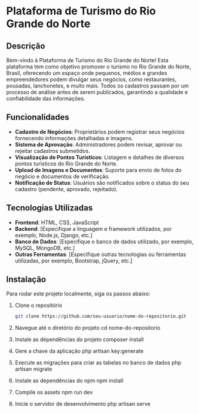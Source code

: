 # Plataforma de Turismo do Rio Grande do Norte

## Descrição
Bem-vindo à Plataforma de Turismo do Rio Grande do Norte! Esta plataforma tem como objetivo promover o turismo no Rio Grande do Norte, Brasil, oferecendo um espaço onde pequenos, médios e grandes empreendedores podem divulgar seus negócios, como restaurantes, pousadas, lanchonetes, e muito mais. Todos os cadastros passam por um processo de análise antes de serem publicados, garantindo a qualidade e confiabilidade das informações.

## Funcionalidades
- **Cadastro de Negócios**: Proprietários podem registrar seus negócios fornecendo informações detalhadas e imagens.
- **Sistema de Aprovação**: Administradores podem revisar, aprovar ou rejeitar cadastros submetidos.
- **Visualização de Pontos Turísticos**: Listagem e detalhes de diversos pontos turísticos do Rio Grande do Norte.
- **Upload de Imagens e Documentos**: Suporte para envio de fotos do negócio e documentos de verificação.
- **Notificação de Status**: Usuários são notificados sobre o status do seu cadastro (pendente, aprovado, rejeitado).

## Tecnologias Utilizadas
- **Frontend**: HTML, CSS, JavaScript
- **Backend**: [Especifique a linguagem e framework utilizados, por exemplo, Node.js, Django, etc.]
- **Banco de Dados**: [Especifique o banco de dados utilizado, por exemplo, MySQL, MongoDB, etc.]
- **Outras Ferramentas**: [Especifique outras tecnologias ou ferramentas utilizadas, por exemplo, Bootstrap, jQuery, etc.]

## Instalação
Para rodar este projeto localmente, siga os passos abaixo:

1. Clone o repositório
   ```bash
   git clone https://github.com/seu-usuario/nome-do-repositorio.git

2. Navegue até o diretório do projeto
   cd nome-do-repositorio

3. Instale as dependências do projeto
   composer install

 4. Gere a chave da aplicação
    php artisan key:generate

5. Execute as migrações para criar as tabelas no banco de dados
   php artisan migrate
   
6. Instale as dependências do npm
   npm install

7. Compile os assets
   npm run dev

8. Inicie o servidor de desenvolvimento
   php artisan serve
